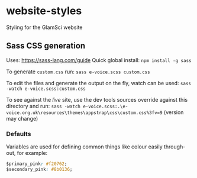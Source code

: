 # website-styles
Styling for the GlamSci website

## Sass CSS generation
Uses: https://sass-lang.com/guide
Quick global install: `npm install -g sass`

To generate `custom.css` run:
`sass e-voice.scss custom.css`

To edit the files and generate the output on the fly, watch can be used:
`sass -watch e-voice.scss:custom.css`

To see against the _live_ site, use the dev tools sources override against this
directory and run:
`sass -watch e-voice.scss:.\e-voice.org.uk\resources\themes\appstrap\css\custom.css%3fv=9` (version may change)

### Defaults

Variables are used for defining common things like colour easily through-out, for
example:

``` css
$primary_pink: #f20762;
$secondary_pink: #8b0136;
```
